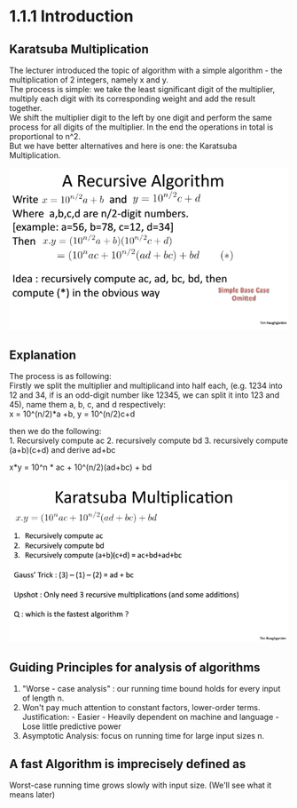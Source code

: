 # 1.1.1 Introduction
## Karatsuba Multiplication
The lecturer introduced the topic of algorithm with a simple algorithm - the multiplication of 2 integers, namely x and y.  
The process is simple: we take the least significant digit of the multiplier, multiply each digit with its corresponding weight and add the result together.  
We shift the multiplier digit to the left by one digit and perform the same process for all digits of the multiplier. In the end the operations in total is proportional to n^2.  
But we have better alternatives and here is one: the Karatsuba Multiplication.  

![](Karatsuba.png)

## Explanation
The process is as following:  
Firstly we split the multiplier and multiplicand into half each, (e.g. 1234 into 12 and 34, if is an odd-digit number like 12345, we can split it into 123 and 45), name them a, b, c, and d respectively:  
x = 10^(n/2)*a +b, y = 10^(n/2)c+d  

then we do the following:    
	1. Recursively compute ac
	2. recursively compute bd
	3. recursively compute (a+b)(c+d) and derive ad+bc  


x*y = 10^n * ac + 10^(n/2)(ad+bc) + bd  

![](Karatsuba2.png)  

## Guiding Principles for analysis of algorithms
1. "Worse - case analysis" : our running time bound holds for every input of length n.
2. Won't pay much attention to constant factors, lower-order terms.
	Justification: - Easier
		       - Heavily dependent on machine and language
		       - Lose little predictive power
3. Asymptotic Analysis: focus on running time for large input sizes n.

## A fast Algorithm is imprecisely defined as
Worst-case running time grows slowly with input size. (We'll see what it means later)
